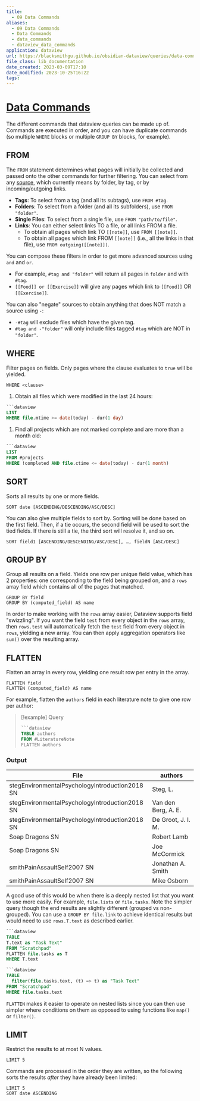 ```yaml
---
title:
  - 09 Data Commands
aliases:
  - 09 Data Commands
  - Data Commands
  - data_commands
  - dataview_data_commands
application: dataview
url: https://blacksmithgu.github.io/obsidian-dataview/queries/data-commands/
file_class: lib_documentation
date_created: 2023-03-09T17:10
date_modified: 2023-10-25T16:22
tags:
---
```

# [Data Commands](https://blacksmithgu.github.io/obsidian-dataview/queries/data-commands/)

The different commands that dataview queries can be made up of. Commands are
executed in order, and you can have duplicate commands (so multiple `WHERE`
blocks or multiple `GROUP BY` blocks, for example).

## FROM

The `FROM` statement determines what pages will initially be collected and passed onto the other commands for further
filtering. You can select from any [source](../reference/sources), which currently means by folder, by tag, or by incoming/outgoing links.

- **Tags**: To select from a tag (and all its subtags), use `FROM #tag`.
- **Folders**: To select from a folder (and all its subfolders), use `FROM "folder"`.
- **Single Files**: To select from a single file, use `FROM "path/to/file"`.
- **Links**: You can either select links TO a file, or all links FROM a file.
  - To obtain all pages which link TO `[[note]]`, use `FROM [[note]]`.
  - To obtain all pages which link FROM `[[note]]` (i.e., all the links in that file), use `FROM outgoing([[note]])`.

You can compose these filters in order to get more advanced sources using `and` and `or`.

- For example, `#tag and "folder"` will return all pages in `folder` and with `#tag`.
- `[[Food]] or [[Exercise]]` will give any pages which link to `[[Food]]` OR `[[Exercise]]`.

You can also "negate" sources to obtain anything that does NOT match a source using `-`:

- `-#tag` will exclude files which have the given tag.
- `#tag and -"folder"` will only include files tagged `#tag` which are NOT in `"folder"`.

## WHERE

Filter pages on fields. Only pages where the clause evaluates to `true` will be yielded.

```
WHERE <clause>
```

1. Obtain all files which were modified in the last 24 hours:

```sql
```dataview
LIST
WHERE file.mtime >= date(today) - dur(1 day)
```

1. Find all projects which are not marked complete and are more than a month old:

```sql
```dataview
LIST
FROM #projects
WHERE !completed AND file.ctime <= date(today) - dur(1 month)
```

## SORT

Sorts all results by one or more fields.

```
SORT date [ASCENDING/DESCENDING/ASC/DESC]
```

You can also give multiple fields to sort by. Sorting will be done based on the first field. Then, if a tie occurs, the second field will be used to sort the tied fields. If there is still a tie, the third sort will resolve it, and so on.

```
SORT field1 [ASCENDING/DESCENDING/ASC/DESC], …, fieldN [ASC/DESC]
```

## GROUP BY

Group all results on a field. Yields one row per unique field value, which has 2 properties: one corresponding to the field being grouped on, and a `rows` array field which contains all of the pages that matched.

```
GROUP BY field
GROUP BY (computed_field) AS name
```

In order to make working with the `rows` array easier, Dataview supports field "swizzling". If you want the field `test` from every object in the `rows` array, then `rows.test` will automatically fetch the `test` field from every object in `rows`, yielding a new array.
You can then apply aggregation operators like `sum()` over the resulting array.

## FLATTEN

Flatten an array in every row, yielding one result row per entry in the array.

```
FLATTEN field
FLATTEN (computed_field) AS name
```

For example, flatten the `authors` field in each literature note to give one row per author:

> [!example] Query
>
> ```sql
> ```dataview
> TABLE authors
> FROM #LiteratureNote
> FLATTEN authors
> ```

### Output

| File                                           | authors             |
| ---------------------------------------------- | ------------------- |
| stegEnvironmentalPsychologyIntroduction2018 SN | Steg, L.            |
| stegEnvironmentalPsychologyIntroduction2018 SN | Van den Berg, A. E. |
| stegEnvironmentalPsychologyIntroduction2018 SN | De Groot, J. I. M.  |
| Soap Dragons SN                                | Robert Lamb         |
| Soap Dragons SN                                | Joe McCormick       |
| smithPainAssaultSelf2007 SN                    | Jonathan A. Smith   |
| smithPainAssaultSelf2007 SN                    | Mike Osborn         |

A good use of this would be when there is a deeply nested list that you want to use more easily. For example, `file.lists` or `file.tasks`. Note the simpler query though the end results are slightly different (grouped vs non-grouped). You can use a `GROUP BY file.link` to achieve identical results but would need to use `rows.T.text` as described earlier.

```sql
```dataview
TABLE
T.text as "Task Text"
FROM "Scratchpad"
FLATTEN file.tasks as T
WHERE T.text
```

```sql
```dataview
TABLE
  filter(file.tasks.text, (t) => t) as "Task Text"
FROM "Scratchpad"
WHERE file.tasks.text
```

`FLATTEN` makes it easier to operate on nested lists since you can then use simpler where conditions on them as opposed to using functions like `map()` or `filter()`.

## LIMIT

Restrict the results to at most N values.

```
LIMIT 5
```

Commands are processed in the order they are written, so the following sorts the results *after* they have already been limited:

```
LIMIT 5
SORT date ASCENDING
```
